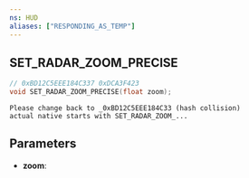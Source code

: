 ```yaml
---
ns: HUD
aliases: ["RESPONDING_AS_TEMP"]
---
```

## SET_RADAR_ZOOM_PRECISE

```c
// 0xBD12C5EEE184C337 0xDCA3F423
void SET_RADAR_ZOOM_PRECISE(float zoom);
```

```
Please change back to _0xBD12C5EEE184C33 (hash collision)  
actual native starts with SET_RADAR_ZOOM_...  
```

## Parameters
* **zoom**:

